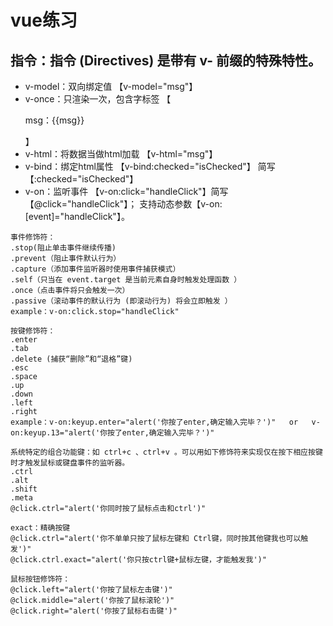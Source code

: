 # vue练习

## 指令：指令 (Directives) 是带有 v- 前缀的特殊特性。
* v-model：双向绑定值  【v-model="msg"】
* v-once：只渲染一次，包含字标签  【<p v-once>msg：{{msg}}</p>】
* v-html：将数据当做html加载  【v-html="msg"】
* v-bind：绑定html属性   【v-bind:checked="isChecked"】 简写 【:checked="isChecked"】
* v-on：监听事件 【v-on:click="handleClick"】简写【@click="handleClick"】； 支持动态参数【v-on:[event]="handleClick"】。
```
事件修饰符：
.stop(阻止单击事件继续传播)
.prevent（阻止事件默认行为）
.capture（添加事件监听器时使用事件捕获模式）
.self（只当在 event.target 是当前元素自身时触发处理函数 ）
.once（点击事件将只会触发一次）
.passive（滚动事件的默认行为 (即滚动行为) 将会立即触发 ）
example：v-on:click.stop="handleClick"

按键修饰符：
.enter
.tab
.delete (捕获“删除”和“退格”键)
.esc
.space
.up
.down
.left
.right
example：v-on:keyup.enter="alert('你按了enter,确定输入完毕？')"   or   v-on:keyup.13="alert('你按了enter,确定输入完毕？')"

系统特定的组合功能键：如 ctrl+c 、ctrl+v 。可以用如下修饰符来实现仅在按下相应按键时才触发鼠标或键盘事件的监听器。
.ctrl
.alt
.shift
.meta
@click.ctrl="alert('你同时按了鼠标点击和ctrl')"

exact：精确按键
@click.ctrl="alert('你不单单只按了鼠标左键和 Ctrl键，同时按其他键我也可以触发')"
@click.ctrl.exact="alert('你只按ctrl键+鼠标左键，才能触发我')"

鼠标按钮修饰符：
@click.left="alert('你按了鼠标左击键')"
@click.middle="alert('你按了鼠标滚轮')"
@click.right="alert('你按了鼠标右击键')"

```